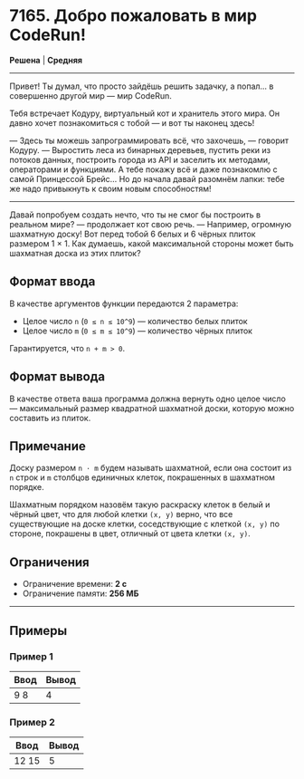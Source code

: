 # 7165. Добро пожаловать в мир CodeRun!

**Решена** | **Средняя**

---

Привет! Ты думал, что просто зайдёшь решить задачку, а попал... в совершенно другой мир — мир CodeRun.

Тебя встречает Кодуру, виртуальный кот и хранитель этого мира. Он давно хочет познакомиться с тобой — и вот ты наконец здесь!

— Здесь ты можешь запрограммировать всё, что захочешь, — говорит Кодуру. — Выростить леса из бинарных деревьев, пустить реки из потоков данных, построить города из API и заселить их методами, операторами и функциями. А тебе покажу всё и даже познакомлю с самой Принцессой Брейс… Но до начала давай разомнём лапки: тебе же надо привыкнуть к своим новым способностям!

---

Давай попробуем создать нечто, что ты не смог бы построить в реальном мире? — продолжает кот свою речь. — Например, огромную шахматную доску! Вот перед тобой 6 белых и 6 чёрных плиток размером 1 × 1. Как думаешь, какой максимальной стороны может быть шахматная доска из этих плиток?

## Формат ввода

В качестве аргументов функции передаются 2 параметра:

- Целое число `n` (`0 ≤ n ≤ 10^9`) — количество белых плиток
- Целое число `m` (`0 ≤ m ≤ 10^9`) — количество чёрных плиток

Гарантируется, что `n + m > 0`.

## Формат вывода

В качестве ответа ваша программа должна вернуть одно целое число — максимальный размер квадратной шахматной доски, которую можно составить из плиток.

## Примечание

Доску размером `n · m` будем называть шахматной, если она состоит из `n` строк и `m` столбцов единичных клеток, покрашенных в шахматном порядке.

Шахматным порядком назовём такую раскраску клеток в белый и чёрный цвет, что для любой клетки `(x, y)` верно, что все существующие на доске клетки, соседствующие с клеткой `(x, y)` по стороне, покрашены в цвет, отличный от цвета клетки `(x, y)`.

## Ограничения

- Ограничение времени: **2 c**
- Ограничение памяти: **256 МБ**

---

## Примеры

### Пример 1

| Ввод | Вывод |
|-------|--------|
| 9 8   | 4      |

### Пример 2

| Ввод    | Вывод |
|----------|--------|
| 12 15  | 5      |